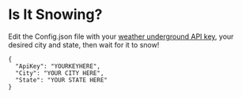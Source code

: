 # Is It Snowing?

Edit the Config.json file with your [weather underground API key](https://www.wunderground.com/weather/api/), your desired city and state, then wait for it to snow!
```
{
  "ApiKey": "YOURKEYHERE",
  "City": "YOUR CITY HERE",
  "State": "YOUR STATE HERE"
}
```
